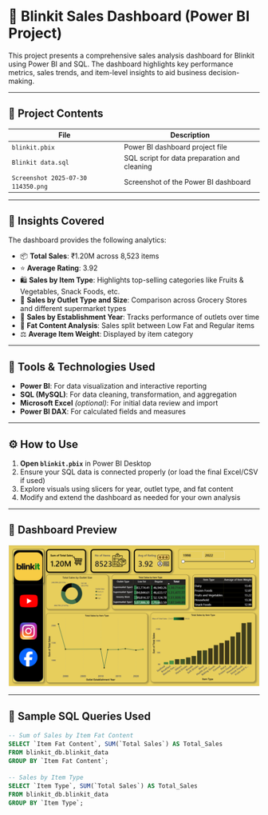 # 🛒 Blinkit Sales Dashboard (Power BI Project)

This project presents a comprehensive sales analysis dashboard for Blinkit using Power BI and SQL. The dashboard highlights key performance metrics, sales trends, and item-level insights to aid business decision-making.

---

## 📂 Project Contents

| File | Description |
|------|-------------|
| `blinkit.pbix` | Power BI dashboard project file |
| `Blinkit data.sql` | SQL script for data preparation and cleaning |
| `Screenshot 2025-07-30 114350.png` | Screenshot of the Power BI dashboard |

---

## 🧠 Insights Covered

The dashboard provides the following analytics:

- 📦 **Total Sales**: ₹1.20M across 8,523 items
- ⭐ **Average Rating**: 3.92
- 🛍️ **Sales by Item Type**: Highlights top-selling categories like Fruits & Vegetables, Snack Foods, etc.
- 🏪 **Sales by Outlet Type and Size**: Comparison across Grocery Stores and different supermarket types
- 📅 **Sales by Establishment Year**: Tracks performance of outlets over time
- 🧁 **Fat Content Analysis**: Sales split between Low Fat and Regular items
- ⚖️ **Average Item Weight**: Displayed by item category

---

## 🧰 Tools & Technologies Used

- **Power BI**: For data visualization and interactive reporting  
- **SQL (MySQL)**: For data cleaning, transformation, and aggregation  
- **Microsoft Excel** *(optional)*: For initial data review and import  
- **Power BI DAX**: For calculated fields and measures  

---

## ⚙️ How to Use

1. **Open `blinkit.pbix`** in Power BI Desktop  
2. Ensure your SQL data is connected properly (or load the final Excel/CSV if used)  
3. Explore visuals using slicers for year, outlet type, and fat content  
4. Modify and extend the dashboard as needed for your own analysis  

---

## 📸 Dashboard Preview

![Dashboard Preview](Screenshot%202025-07-30%20114350.png)

---

## 📜 Sample SQL Queries Used

```sql
-- Sum of Sales by Item Fat Content
SELECT `Item Fat Content`, SUM(`Total Sales`) AS Total_Sales
FROM blinkit_db.blinkit_data
GROUP BY `Item Fat Content`;

-- Sales by Item Type
SELECT `Item Type`, SUM(`Total Sales`) AS Total_Sales
FROM blinkit_db.blinkit_data
GROUP BY `Item Type`;
